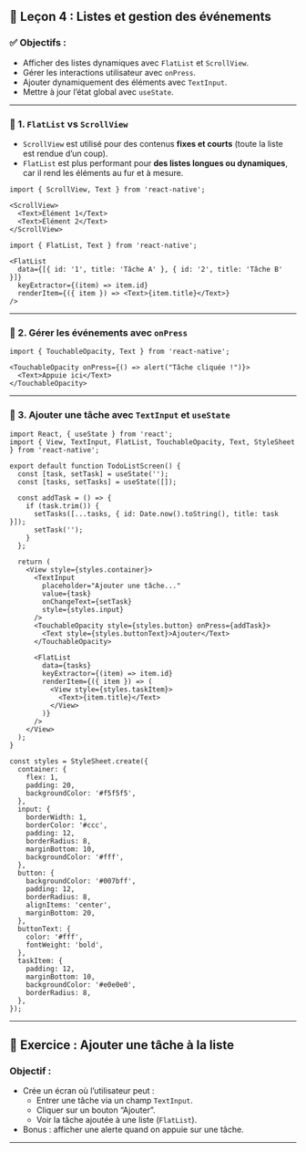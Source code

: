 
## 📜 **Leçon 4 : Listes et gestion des événements**

### ✅ Objectifs :
- Afficher des listes dynamiques avec `FlatList` et `ScrollView`.
- Gérer les interactions utilisateur avec `onPress`.
- Ajouter dynamiquement des éléments avec `TextInput`.
- Mettre à jour l’état global avec `useState`.

---

### 🔸 1. `FlatList` vs `ScrollView`
- `ScrollView` est utilisé pour des contenus **fixes et courts** (toute la liste est rendue d’un coup).
- `FlatList` est plus performant pour **des listes longues ou dynamiques**, car il rend les éléments au fur et à mesure.

```tsx
import { ScrollView, Text } from 'react-native';

<ScrollView>
  <Text>Élément 1</Text>
  <Text>Élément 2</Text>
</ScrollView>
```

```tsx
import { FlatList, Text } from 'react-native';

<FlatList
  data={[{ id: '1', title: 'Tâche A' }, { id: '2', title: 'Tâche B' }]}
  keyExtractor={(item) => item.id}
  renderItem={({ item }) => <Text>{item.title}</Text>}
/>
```

---

### 🔸 2. Gérer les événements avec `onPress`

```tsx
import { TouchableOpacity, Text } from 'react-native';

<TouchableOpacity onPress={() => alert("Tâche cliquée !")}>
  <Text>Appuie ici</Text>
</TouchableOpacity>
```

---

### 🔸 3. Ajouter une tâche avec `TextInput` et `useState`

```tsx
import React, { useState } from 'react';
import { View, TextInput, FlatList, TouchableOpacity, Text, StyleSheet } from 'react-native';

export default function TodoListScreen() {
  const [task, setTask] = useState('');
  const [tasks, setTasks] = useState([]);

  const addTask = () => {
    if (task.trim()) {
      setTasks([...tasks, { id: Date.now().toString(), title: task }]);
      setTask('');
    }
  };

  return (
    <View style={styles.container}>
      <TextInput
        placeholder="Ajouter une tâche..."
        value={task}
        onChangeText={setTask}
        style={styles.input}
      />
      <TouchableOpacity style={styles.button} onPress={addTask}>
        <Text style={styles.buttonText}>Ajouter</Text>
      </TouchableOpacity>

      <FlatList
        data={tasks}
        keyExtractor={(item) => item.id}
        renderItem={({ item }) => (
          <View style={styles.taskItem}>
            <Text>{item.title}</Text>
          </View>
        )}
      />
    </View>
  );
}

const styles = StyleSheet.create({
  container: {
    flex: 1,
    padding: 20,
    backgroundColor: '#f5f5f5',
  },
  input: {
    borderWidth: 1,
    borderColor: '#ccc',
    padding: 12,
    borderRadius: 8,
    marginBottom: 10,
    backgroundColor: '#fff',
  },
  button: {
    backgroundColor: '#007bff',
    padding: 12,
    borderRadius: 8,
    alignItems: 'center',
    marginBottom: 20,
  },
  buttonText: {
    color: '#fff',
    fontWeight: 'bold',
  },
  taskItem: {
    padding: 12,
    marginBottom: 10,
    backgroundColor: '#e0e0e0',
    borderRadius: 8,
  },
});
```

---

## 📝 **Exercice : Ajouter une tâche à la liste**
### Objectif :
- Crée un écran où l’utilisateur peut :
  - Entrer une tâche via un champ `TextInput`.
  - Cliquer sur un bouton “Ajouter”.
  - Voir la tâche ajoutée à une liste (`FlatList`).
- Bonus : afficher une alerte quand on appuie sur une tâche.

---
